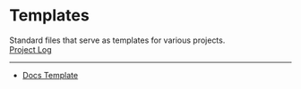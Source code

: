 # Templates  

Standard files that serve as templates for various projects.  
[Project Log](docs/index.md)  

---

- [Docs Template](docs_template/docs/index.md)  
